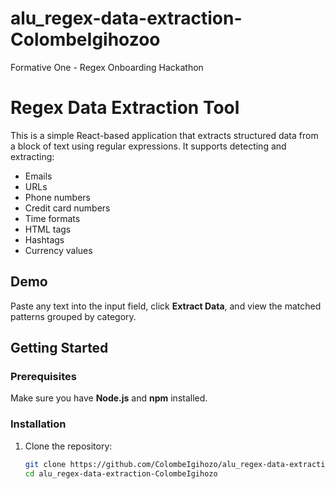# alu_regex-data-extraction-ColombeIgihozoo
Formative One - Regex Onboarding Hackathon

# Regex Data Extraction Tool

This is a simple React-based application that extracts structured data from a block of text using regular expressions. It supports detecting and extracting:

- Emails
- URLs
- Phone numbers
- Credit card numbers
- Time formats
- HTML tags
- Hashtags
- Currency values

## Demo

Paste any text into the input field, click **Extract Data**, and view the matched patterns grouped by category.

## Getting Started

### Prerequisites

Make sure you have **Node.js** and **npm** installed.

### Installation

1. Clone the repository:
   ```bash
   git clone https://github.com/ColombeIgihozo/alu_regex-data-extraction-ColombeIgihozo.git
   cd alu_regex-data-extraction-ColombeIgihozo
